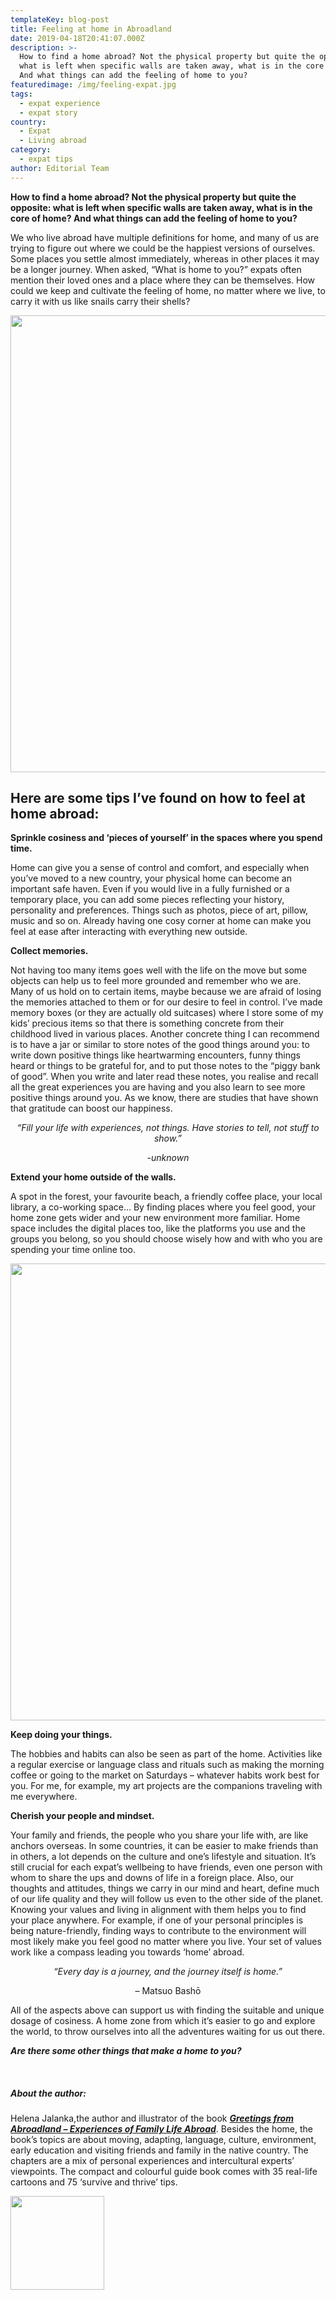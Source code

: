 ```yaml
---
templateKey: blog-post
title: Feeling at home in Abroadland
date: 2019-04-18T20:41:07.000Z
description: >-
  How to find a home abroad? Not the physical property but quite the opposite:
  what is left when specific walls are taken away, what is in the core of home?
  And what things can add the feeling of home to you?
featuredimage: /img/feeling-expat.jpg
tags:
  - expat experience
  - expat story
country:
  - Expat
  - Living abroad
category:
  - expat tips
author: Editorial Team
---
```


**How to find a home abroad? Not the physical property but quite the opposite: what is left when specific walls are taken away, what is in the core of home? And what things can add the feeling of home to you?**

We who live abroad have multiple definitions for home, and many of us are trying to figure out where we could be the happiest versions of ourselves. Some places you settle almost immediately, whereas in other places it may be a longer journey. When asked, “What is home to you?” expats often mention their loved ones and a place where they can be themselves. How could we keep and cultivate the feeling of home, no matter where we live, to carry it with us like snails carry their shells?

<img  src="/img/uploads/2019/04/ab_image01-1024x731.jpg" alt="" width="1024" height="731" srcset="/img/uploads/2019/04/ab_image01.jpg 1024w, /img/uploads/2019/04/ab_image01-300x214.jpg 300w, /img/uploads/2019/04/ab_image01-768x548.jpg 768w" sizes="(max-width: 1024px) 100vw, 1024px" />

## **Here are some tips I’ve found on how to feel at home abroad:**

**Sprinkle cosiness and ‘pieces of yourself’ in the spaces where you spend time.**

Home can give you a sense of control and comfort, and especially when you’ve moved to a new country, your physical home can become an important safe haven. Even if you would live in a fully furnished or a temporary place, you can add some pieces reflecting your history, personality and preferences. Things such as photos, piece of art, pillow, music and so on. Already having one cosy corner at home can make you feel at ease after interacting with everything new outside.

**Collect memories.**

Not having too many items goes well with the life on the move but some objects can help us to feel more grounded and remember who we are. Many of us hold on to certain items, maybe because we are afraid of losing the memories attached to them or for our desire to feel in control. I’ve made memory boxes (or they are actually old suitcases) where I store some of my kids’ precious items so that there is something concrete from their childhood lived in various places. Another concrete thing I can recommend is to have a jar or similar to store notes of the good things around you: to write down positive things like heartwarming encounters, funny things heard or things to be grateful for, and to put those notes to the “piggy bank of good”. When you write and later read these notes, you realise and recall all the great experiences you are having and you also learn to see more positive things around you. As we know, there are studies that have shown that gratitude can boost our happiness.

<p style="text-align: center;">
  <em>“Fill your life with experiences, not things. Have stories to tell, not stuff to show.”</em>
</p>

<p style="text-align: center;">
  <em>-unknown</em>
</p>

**Extend your home outside of the walls.**

A spot in the forest, your favourite beach, a friendly coffee place, your local library, a co-working space… By finding places where you feel good, your home zone gets wider and your new environment more familiar. Home space includes the digital places too, like the platforms you use and the groups you belong, so you should choose wisely how and with who you are spending your time online too.

<img  src="/img/uploads/2019/04/ab_image02-1024x731.jpg" alt="" width="1024" height="731" srcset="/img/uploads/2019/04/ab_image02.jpg 1024w, /img/uploads/2019/04/ab_image02-300x214.jpg 300w, /img/uploads/2019/04/ab_image02-768x548.jpg 768w" sizes="(max-width: 1024px) 100vw, 1024px" />

**Keep doing your things.**

The hobbies and habits can also be seen as part of the home. Activities like a regular exercise or language class and rituals such as making the morning coffee or going to the market on Saturdays – whatever habits work best for you. For me, for example, my art projects are the companions traveling with me everywhere.

**Cherish your people and mindset.**

Your family and friends, the people who you share your life with, are like anchors overseas. In some countries, it can be easier to make friends than in others, a lot depends on the culture and one’s lifestyle and situation. It’s still crucial for each expat’s wellbeing to have friends, even one person with whom to share the ups and downs of life in a foreign place. Also, our thoughts and attitudes, things we carry in our mind and heart, define much of our life quality and they will follow us even to the other side of the planet. Knowing your values and living in alignment with them helps you to find your place anywhere. For example, if one of your personal principles is being nature-friendly, finding ways to contribute to the environment will most likely make you feel good no matter where you live. Your set of values work like a compass leading you towards ‘home’ abroad.

<p style="text-align: center;">
  <em>“Every day is a journey, and the journey itself is home.”</em>
</p>

<p style="text-align: center;">
  &#8211; Matsuo Bashō
</p>

All of the aspects above can support us with finding the suitable and unique dosage of cosiness. A home zone from which it’s easier to go and explore the world, to throw ourselves into all the adventures waiting for us out there.

**_Are there some other things that make a home to you?_**

&nbsp;

##### About the author:

Helena Jalanka,the author and illustrator of the book <a href="https://abroadland.com/" target="_blank" rel="noopener"><strong><em>Greetings from Abroadland – Experiences of Family Life Abroad</em></strong></a>. Besides the home, the book’s topics are about moving, adapting, language, culture, environment, early education and visiting friends and family in the native country. The chapters are a mix of personal experiences and intercultural experts’ viewpoints. The compact and colourful guide book comes with 35 real-life cartoons and 75 ‘survive and thrive’ tips.

<img  src="/img/uploads/2019/04/ab_image05-150x150.jpg" alt="" width="150" height="150" />

&nbsp;
